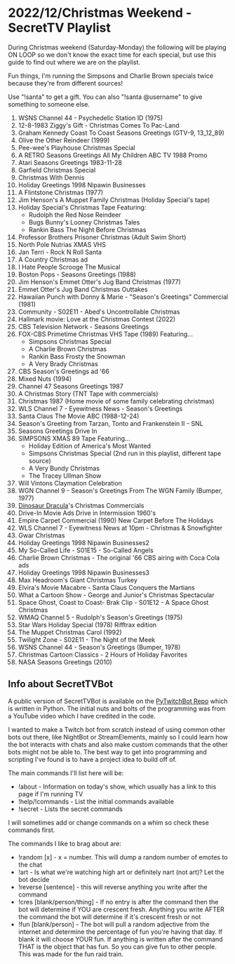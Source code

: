 # 2022/12/Christmas Weekend - SecretTV Playlist

During Christmas weekend (Saturday-Monday) the following will be playing ON LOOP so we don't know the exact time for each special, but use this guide to find out where we are on the playlist.

Fun things, I'm running the Simpsons and Charlie Brown specials twice because they're from different sources!

Use "!santa" to get a gift.  You can also "!santa @username" to give something to someone else.

1. WSNS Channel 44 - Psychedelic Station ID (1975)
2. 12-8-1983 Ziggy's Gift - Christmas Comes To Pac-Land
3. Graham Kennedy Coast To Coast Seasons Greetings (GTV-9, 13_12_89)
4. Olive the Other Reindeer (1999)
5. Pee-wee's Playhouse Christmas Special
6. A RETRO Seasons Greetings All My Children ABC TV 1988 Promo
7. Atari Seasons Greetings 1983-11-28
8. Garfield Christmas Special
9. Christmas With Dennis
10. Holiday Greetings 1998 Nipawin Businesses
11. A Flintstone Christmas (1977)
12. Jim Henson's A Muppet Family Christmas (Holiday Special's tape)
13. Holiday Special's Christmas Tape Featuring:
    - Rudolph the Red Nose Reindeer
    - Bugs Bunny's Looney Christmas Tales
    - Rankin Bass The Night Before Christmas
14. Professor Brothers Prisoner Christmas (Adult Swim Short)
15. North Pole Nutrias XMAS VHS
16. Jan Terri - Rock N Roll Santa
17. A Country Christmas ad
18. I Hate People Scrooge The Musical
19. Boston Pops - Seasons Greetings (1988)
20. Jim Henson's Emmet Otter's Jug Band Christmas (1977)
21. Emmet Otter's Jug Band Christmas Outtakes
22. Hawaiian Punch with Donny & Marie - "Season's Greetings" Commercial (1981)
23. Community - S02E11 - Abed's Uncontrollable Christmas
24. Hallmark movie: Love at the Christmas Contest (2022)
25. CBS Television Network - Seasons Greetings
26. FOX-CBS Primetime Christmas VHS Tape (1989) Featuring...
    - Simpsons Christmas Special
    - A Charlie Brown Christmas
    - Rankin Bass Frosty the Snowman
    - A Very Brady Christmas
27. CBS Season's Greetings ad '66
28. Mixed Nuts (1994)
29. Channel 47 Seasons Greetings 1987
30. A Christmas Story (TNT Tape with commercials)
31. Christmas 1987 (Home movie of some family celebrating christmas)
32. WLS Channel 7 - Eyewitness News - Season's Greetings
33. Santa Claus The Movie ABC (1988-12-24)
34. Season's Greeting from Tarzan, Tonto and Frankenstein II - SNL
35. Seasons Greetings Drive In
36. SIMPSONS XMAS 89 Tape Featuring...
     - Holiday Edition of America's Most Wanted
     - Simpsons Christmas Special (2nd run in this playlist, different tape source)
     - A Very Bundy Christmas
     - The Tracey Ullman Show
37. Will Vintons Claymation Celebration
38. WGN Channel 9 - Season's Greetings From The WGN Family (Bumper, 1977)
39. [Dinosaur Dracula](https://dinosaurdracula.com/)'s Christmas Commercials
40. Drive-In Movie Ads Drive in Intermission 1960's
41. Empire Carpet Commercial (1990) New Carpet Before The Holidays
42. WLS Channel 7 - Eyewitness News at 10pm - Christmas & Snowfighter
43. Gwar Christmas
44. Holiday Greetings 1998 Nipawin Businesses2
45. My So-Called Life - S01E15 - So-Called Angels
46. Charlie Brown Christmas - The original '66 CBS airing with Coca Cola ads
47. Holiday Greetings 1998 Nipawin Businesses3
48. Max Headroom's Giant Christmas Turkey
49. Elvira's Movie Macabre - Santa Claus Conquers the Martians
50. What a Cartoon Show - George and Junior's Christmas Spectacular
51. Space Ghost, Coast to Coast- Brak Clip - S01E12 - A Space Ghost Christmas
52. WMAQ Channel 5 - Rudolph's Season's Greetings (1975)
53. Star Wars Holiday Special (1978) Rifftrax edition
54. The Muppet Christmas Carol (1992)
55. Twilight Zone - S02E11 - The Night of the Meek
56. WSNS Channel 44 - Season's Greetings (Bumper, 1978)
57. Christmas Cartoon Classics - 2 Hours of Holiday Favorites
58. NASA Seasons Greetings (2010)


## Info about SecretTVBot

A public version of SecretTVBot is available on the [PyTwitchBot Repo](https://github.com/awbored/PyTwitchBot) which is written in Python.  The initial nuts and bolts of the programming was from a YouTube video which I have credited in the code.

I wanted to make a Twitch bot from scratch instead of using common other bots out there, like NightBot or StreamElements, mainly so I could learn how the bot interacts with chats and also make custom commands that the other bots might not be able to.  The best way to get into programming and scripting I've found is to have a project idea to build off of.

The main commands I'll list here will be:

 - !about - Information on today's show, which usually has a link to this page if I'm running TV
 - !help/!commands - List the initial commands available
 - !secret - Lists the secret commands

I will sometimes add or change commands on a whim so check these commands first.

The commands I like to brag about are:

 - !random [x] - x = number.  This will dump a random number of emotes to the chat
 - !art - Is what we're watching high art or definitely nart (not art)?  Let the bot decide
 - !reverse [sentence] - this will reverse anything you write after the command
 - !cres [blank/person/thing] - If no entry is after the command then the bot will determine if YOU are crescent fresh.  Anything you write AFTER the command the bot will determine if it's crescent fresh or not
 - !fun [blank/person] - The bot will pull a random adjective from the internet and determine the percentage of fun you're having that day.  If blank it will choose YOUR fun.  If anything is written after the command THAT is the object that has fun.  So you can give fun to other people.  This was made for the fun raid train.
